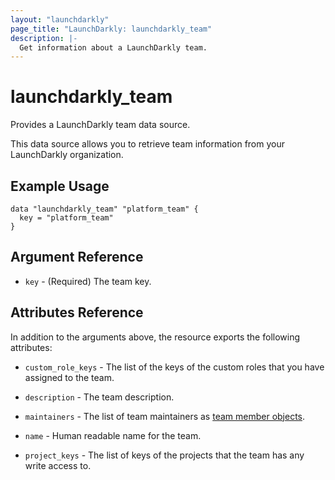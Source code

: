 ```yaml
---
layout: "launchdarkly"
page_title: "LaunchDarkly: launchdarkly_team"
description: |-
  Get information about a LaunchDarkly team.
---
```


# launchdarkly_team

Provides a LaunchDarkly team data source.

This data source allows you to retrieve team information from your LaunchDarkly organization.

## Example Usage

```hcl
data "launchdarkly_team" "platform_team" {
  key = "platform_team"
}
```

## Argument Reference

- `key` - (Required) The team key.

## Attributes Reference

In addition to the arguments above, the resource exports the following attributes:

- `custom_role_keys` - The list of the keys of the custom roles that you have assigned to the team.

- `description` - The team description.

- `maintainers` - The list of team maintainers as [team member objects](/docs/providers/launchdarkly/d/team_member.html).

- `name` - Human readable name for the team.

- `project_keys` - The list of keys of the projects that the team has any write access to.
